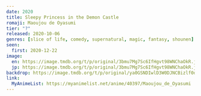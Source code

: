 ```yaml
---
date: 2020
title: Sleepy Princess in the Demon Castle
romaji: Maoujou de Oyasumi
tier: "?"
released: 2020-10-06
genres: [slice of life, comedy, supernatural, magic, fantasy, shounen]
seen:
  first: 2020-12-22
image:
  en: https://image.tmdb.org/t/p/original/3bmu7Mg7Sc6IfHgvt98WNChaOkR.jpg
  jp: https://image.tmdb.org/t/p/original/3bmu7Mg7Sc6IfHgvt98WNChaOkR.jpg
backdrop: https://image.tmdb.org/t/p/original/ya0GSNDIwlD3W0DJNCBizlf0dkf.jpg
link:
  MyAnimeList: https://myanimelist.net/anime/40397/Maoujou_de_Oyasumi
---
```

